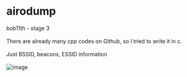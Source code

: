 # airodump
bob11th - stage 3 <br><br>
There are already many cpp codes on Github, so I tried to write it in c.<br><br>
Just BSSID, beacons, ESSID information <br><br>
![image](https://user-images.githubusercontent.com/68144858/211163318-a06b9819-d194-457e-96a2-775db348db8e.png)
